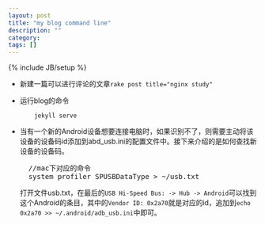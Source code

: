 ```yaml
---
layout: post
title: "my blog command line"
description: ""
category: 
tags: []
---
```

{% include JB/setup %}

+ 新建一篇可以进行评论的文章```rake post title="nginx study" ```

+ 运行blog的命令
	```
		jekyll serve
	```


+ 当有一个新的Android设备想要连接电脑时，如果识别不了，则需要主动将该设备的设备码id添加到abd_usb.ini的配置文件中。接下来介绍的是如何查找新设备的设备码。
	<pre>
	//mac下对应的命令
	system_profiler SPUSBDataType > ~/usb.txt  </pre>
	打开文件usb.txt，在最后的```USB Hi-Speed Bus: -> Hub -> Android```可以找到这个Android的条目，其中的```Vendor ID: 0x2a70```就是对应的id，追加到```echo 0x2a70 >> ~/.android/adb_usb.ini```中即可。